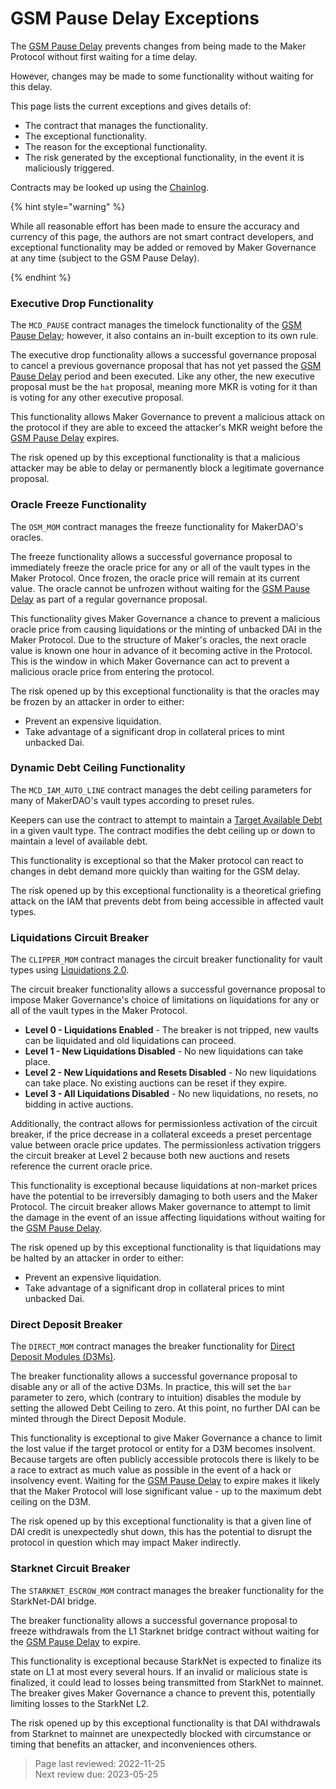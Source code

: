 # GSM Pause Delay Exceptions

The [GSM Pause Delay](../parameter-index/core/param-gsm-pause-delay.md) prevents changes from being made to the Maker Protocol without first waiting for a time delay. 

However, changes may be made to some functionality without waiting for this delay. 

This page lists the current exceptions and gives details of: 
* The contract that manages the functionality.
* The exceptional functionality.
* The reason for the exceptional functionality.
* The risk generated by the exceptional functionality, in the event it is maliciously triggered.

Contracts may be looked up using the [Chainlog](https://chainlog.makerdao.com/).

{% hint style="warning" %}

While all reasonable effort has been made to ensure the accuracy and currency of this page, the authors are not smart contract developers, and exceptional functionality may be added or removed by Maker Governance at any time (subject to the GSM Pause Delay).

{% endhint %}

### Executive Drop Functionality

The `MCD_PAUSE` contract manages the timelock functionality of the [GSM Pause Delay](../parameter-index/core/param-gsm-pause-delay.md); however, it also contains an in-built exception to its own rule.

The executive drop functionality allows a successful governance proposal to cancel a previous governance proposal that has not yet passed the [GSM Pause Delay](../parameter-index/core/param-gsm-pause-delay.md) period and been executed. Like any other, the new executive proposal must be the `hat` proposal, meaning more MKR is voting for it than is voting for any other executive proposal. 

This functionality allows Maker Governance to prevent a malicious attack on the protocol if they are able to exceed the attacker's MKR weight before the [GSM Pause Delay](../parameter-index/core/param-gsm-pause-delay.md) expires.

The risk opened up by this exceptional functionality is that a malicious attacker may be able to delay or permanently block a legitimate governance proposal.

### Oracle Freeze Functionality

The `OSM_MOM` contract manages the freeze functionality for MakerDAO's oracles. 

The freeze functionality allows a successful governance proposal to immediately freeze the oracle price for any or all of the vault types in the Maker Protocol. Once frozen, the oracle price will remain at its current value. The oracle cannot be unfrozen without waiting for the [GSM Pause Delay](../parameter-index/core/param-gsm-pause-delay.md) as part of a regular governance proposal.

This functionality gives Maker Governance a chance to prevent a malicious oracle price from causing liquidations or the minting of unbacked DAI in the Maker Protocol. Due to the structure of Maker's oracles, the next oracle value is known one hour in advance of it becoming active in the Protocol. This is the window in which Maker Governance can act to prevent a malicious oracle price from entering the protocol.

The risk opened up by this exceptional functionality is that the oracles may be frozen by an attacker in order to either:
* Prevent an expensive liquidation. 
* Take advantage of a significant drop in collateral prices to mint unbacked Dai.

### Dynamic Debt Ceiling Functionality

The `MCD_IAM_AUTO_LINE` contract manages the debt ceiling parameters for many of MakerDAO's vault types according to preset rules.

Keepers can use the contract to attempt to maintain a [Target Available Debt](../module-index/module-dciam.md) in a given vault type. The contract modifies the debt ceiling up or down to maintain a level of available debt.

This functionality is exceptional so that the Maker protocol can react to changes in debt demand more quickly than waiting for the GSM delay.

The risk opened up by this exceptional functionality is a theoretical griefing attack on the IAM that prevents debt from being accessible in affected vault types.

### Liquidations Circuit Breaker

The `CLIPPER_MOM` contract manages the circuit breaker functionality for vault types using [Liquidations 2.0](https://docs.makerdao.com/smart-contract-modules/dog-and-clipper-detailed-documentation). 

The circuit breaker functionality allows a successful governance proposal to impose Maker Governance's choice of limitations on liquidations for any or all of the vault types in the Maker Protocol.
* **Level 0 - Liquidations Enabled** - The breaker is not tripped, new vaults can be liquidated and old liquidations can proceed.
* **Level 1 - New Liquidations Disabled** - No new liquidations can take place.
* **Level 2 - New Liquidations and Resets Disabled** - No new liquidations can take place. No existing auctions can be reset if they expire.
* **Level 3 - All Liquidations Disabled** - No new liquidations, no resets, no bidding in active auctions. 

Additionally, the contract allows for permissionless activation of the circuit breaker, if the price decrease in a collateral exceeds a preset percentage value between oracle price updates. The permissionless activation triggers the circuit breaker at Level 2 because both new auctions and resets reference the current oracle price. 

This functionality is exceptional because liquidations at non-market prices have the potential to be irreversibly damaging to both users and the Maker Protocol. The circuit breaker allows Maker governance to attempt to limit the damage in the event of an issue affecting liquidations without waiting for the [GSM Pause Delay](../parameter-index/core/param-gsm-pause-delay.md).

The risk opened up by this exceptional functionality is that liquidations may be halted by an attacker in order to either:
* Prevent an expensive liquidation. 
* Take advantage of a significant drop in collateral prices to mint unbacked Dai.

### Direct Deposit Breaker

The `DIRECT_MOM` contract manages the breaker functionality for [Direct Deposit Modules (D3Ms)](../module-index/module-dai-direct-deposit.md).

The breaker functionality allows a successful governance proposal to disable any or all of the active D3Ms. In practice, this will set the `bar` parameter to zero, which (contrary to intuition) disables the module by setting the allowed Debt Ceiling to zero. At this point, no further DAI can be minted through the Direct Deposit Module.

This functionality is exceptional to give Maker Governance a chance to limit the lost value if the target protocol or entity for a D3M becomes insolvent. Because targets are often publicly accessible protocols there is likely to be a race to extract as much value as possible in the event of a hack or insolvency event. Waiting for the [GSM Pause Delay](../parameter-index/core/param-gsm-pause-delay.md) to expire makes it likely that the Maker Protocol will lose significant value - up to the maximum debt ceiling on the D3M. 

The risk opened up by this exceptional functionality is that a given line of DAI credit is unexpectedly shut down, this has the potential to disrupt the protocol in question which may impact Maker indirectly.

### Starknet Circuit Breaker

The `STARKNET_ESCROW_MOM` contract manages the breaker functionality for the StarkNet-DAI bridge. 

The breaker functionality allows a successful governance proposal to freeze withdrawals from the L1 Starknet bridge contract without waiting for the [GSM Pause Delay](../parameter-index/core/param-gsm-pause-delay.md) to expire. 

This functionality is exceptional because StarkNet is expected to finalize its state on L1 at most every several hours. If an invalid or malicious state is finalized, it could lead to losses being transmitted from StarkNet to mainnet. The breaker gives Maker Governance a chance to prevent this, potentially limiting losses to the StarkNet L2.

The risk opened up by this exceptional functionality is that DAI withdrawals from Starknet to mainnet are unexpectedly blocked with circumstance or timing that benefits an attacker, and inconveniences others. 

>Page last reviewed: 2022-11-25  
>Next review due: 2023-05-25   
